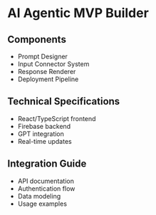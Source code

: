 
# AI Agentic MVP Builder

## Components
- Prompt Designer
- Input Connector System
- Response Renderer
- Deployment Pipeline

## Technical Specifications
- React/TypeScript frontend
- Firebase backend
- GPT integration
- Real-time updates

## Integration Guide
- API documentation
- Authentication flow
- Data modeling
- Usage examples
